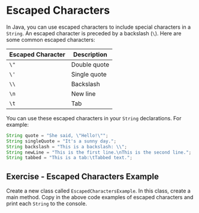 # Escaped Characters
In Java, you can use escaped characters to include special characters in a `String`. An escaped character is preceded by a backslash (`\`). Here are some common escaped characters:

| Escaped Character | Description                     |
| ----------------- | --------------------------------- |
| `\"`              | Double quote                     |
| `\'`              | Single quote                     |
| `\\`              | Backslash                        |
| `\n`              | New line                         |
| `\t`              | Tab                              |
You can use these escaped characters in your `String` declarations. For example:

```java
String quote = "She said, \"Hello!\"";
String singleQuote = "It's a sunny day.";
String backslash = "This is a backslash: \\";
String newLine = "This is the first line.\nThis is the second line.";
String tabbed = "This is a tab:\tTabbed text.";
``` 

## Exercise - Escaped Characters Example
Create a new class called `EscapedCharactersExample`. In this class, create a main method. Copy in the above code examples of escaped characters and print each `String` to the console.